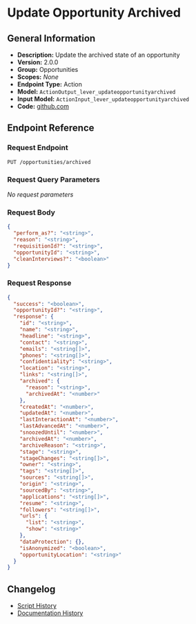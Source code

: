 <!-- BEGIN GENERATED CONTENT -->
# Update Opportunity Archived

## General Information

- **Description:** Update the archived state of an opportunity
- **Version:** 2.0.0
- **Group:** Opportunities
- **Scopes:** _None_
- **Endpoint Type:** Action
- **Model:** `ActionOutput_lever_updateopportunityarchived`
- **Input Model:** `ActionInput_lever_updateopportunityarchived`
- **Code:** [github.com](https://github.com/NangoHQ/integration-templates/tree/main/integrations/lever/actions/update-opportunity-archived.ts)


## Endpoint Reference

### Request Endpoint

`PUT /opportunities/archived`

### Request Query Parameters

_No request parameters_

### Request Body

```json
{
  "perform_as?": "<string>",
  "reason": "<string>",
  "requisitionId?": "<string>",
  "opportunityId": "<string>",
  "cleanInterviews?": "<boolean>"
}
```

### Request Response

```json
{
  "success": "<boolean>",
  "opportunityId?": "<string>",
  "response": {
    "id": "<string>",
    "name": "<string>",
    "headline": "<string>",
    "contact": "<string>",
    "emails": "<string[]>",
    "phones": "<string[]>",
    "confidentiality": "<string>",
    "location": "<string>",
    "links": "<string[]>",
    "archived": {
      "reason": "<string>",
      "archivedAt": "<number>"
    },
    "createdAt": "<number>",
    "updatedAt": "<number>",
    "lastInteractionAt": "<number>",
    "lastAdvancedAt": "<number>",
    "snoozedUntil": "<number>",
    "archivedAt": "<number>",
    "archiveReason": "<string>",
    "stage": "<string>",
    "stageChanges": "<string[]>",
    "owner": "<string>",
    "tags": "<string[]>",
    "sources": "<string[]>",
    "origin": "<string>",
    "sourcedBy": "<string>",
    "applications": "<string[]>",
    "resume": "<string>",
    "followers": "<string[]>",
    "urls": {
      "list": "<string>",
      "show": "<string>"
    },
    "dataProtection": {},
    "isAnonymized": "<boolean>",
    "opportunityLocation": "<string>"
  }
}
```

## Changelog

- [Script History](https://github.com/NangoHQ/integration-templates/commits/main/integrations/lever/actions/update-opportunity-archived.ts)
- [Documentation History](https://github.com/NangoHQ/integration-templates/commits/main/integrations/lever/actions/update-opportunity-archived.md)

<!-- END  GENERATED CONTENT -->

